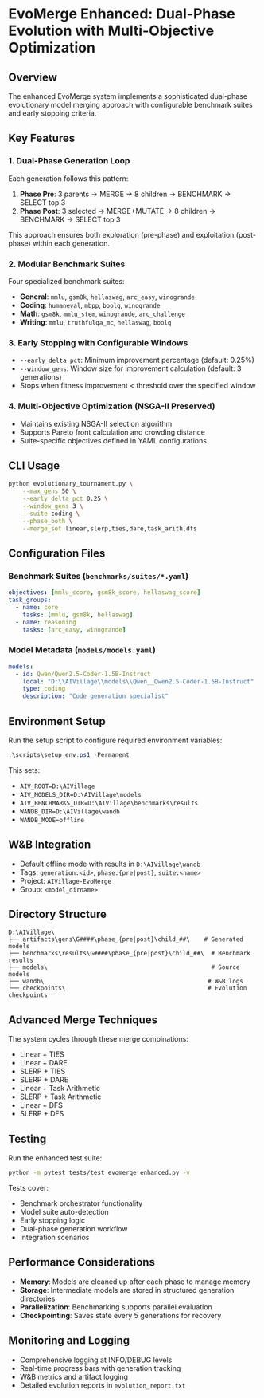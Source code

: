# EvoMerge Enhanced: Dual-Phase Evolution with Multi-Objective Optimization

## Overview

The enhanced EvoMerge system implements a sophisticated dual-phase evolutionary model merging approach with configurable benchmark suites and early stopping criteria.

## Key Features

### 1. Dual-Phase Generation Loop

Each generation follows this pattern:
1. **Phase Pre**: 3 parents → MERGE → 8 children → BENCHMARK → SELECT top 3
2. **Phase Post**: 3 selected → MERGE+MUTATE → 8 children → BENCHMARK → SELECT top 3

This approach ensures both exploration (pre-phase) and exploitation (post-phase) within each generation.

### 2. Modular Benchmark Suites

Four specialized benchmark suites:
- **General**: `mmlu`, `gsm8k`, `hellaswag`, `arc_easy`, `winogrande`
- **Coding**: `humaneval`, `mbpp`, `boolq`, `winogrande`
- **Math**: `gsm8k`, `mmlu_stem`, `winogrande`, `arc_challenge`
- **Writing**: `mmlu`, `truthfulqa_mc`, `hellaswag`, `boolq`

### 3. Early Stopping with Configurable Windows

- `--early_delta_pct`: Minimum improvement percentage (default: 0.25%)
- `--window_gens`: Window size for improvement calculation (default: 3 generations)
- Stops when fitness improvement < threshold over the specified window

### 4. Multi-Objective Optimization (NSGA-II Preserved)

- Maintains existing NSGA-II selection algorithm
- Supports Pareto front calculation and crowding distance
- Suite-specific objectives defined in YAML configurations

## CLI Usage

```bash
python evolutionary_tournament.py \
    --max_gens 50 \
    --early_delta_pct 0.25 \
    --window_gens 3 \
    --suite coding \
    --phase_both \
    --merge_set linear,slerp,ties,dare,task_arith,dfs
```

## Configuration Files

### Benchmark Suites (`benchmarks/suites/*.yaml`)

```yaml
objectives: [mmlu_score, gsm8k_score, hellaswag_score]
task_groups:
  - name: core
    tasks: [mmlu, gsm8k, hellaswag]
  - name: reasoning
    tasks: [arc_easy, winogrande]
```

### Model Metadata (`models/models.yaml`)

```yaml
models:
  - id: Qwen/Qwen2.5-Coder-1.5B-Instruct
    local: "D:\\AIVillage\\models\\Qwen__Qwen2.5-Coder-1.5B-Instruct"
    type: coding
    description: "Code generation specialist"
```

## Environment Setup

Run the setup script to configure required environment variables:

```powershell
.\scripts\setup_env.ps1 -Permanent
```

This sets:
- `AIV_ROOT=D:\AIVillage`
- `AIV_MODELS_DIR=D:\AIVillage\models`
- `AIV_BENCHMARKS_DIR=D:\AIVillage\benchmarks\results`
- `WANDB_DIR=D:\AIVillage\wandb`
- `WANDB_MODE=offline`

## W&B Integration

- Default offline mode with results in `D:\AIVillage\wandb`
- Tags: `generation:<id>`, `phase:{pre|post}`, `suite:<name>`
- Project: `AIVillage-EvoMerge`
- Group: `<model_dirname>`

## Directory Structure

```
D:\AIVillage\
├── artifacts\gens\G####\phase_{pre|post}\child_##\    # Generated models
├── benchmarks\results\G####\phase_{pre|post}\child_##\  # Benchmark results
├── models\                                              # Source models
├── wandb\                                              # W&B logs
└── checkpoints\                                        # Evolution checkpoints
```

## Advanced Merge Techniques

The system cycles through these merge combinations:
- Linear + TIES
- Linear + DARE
- SLERP + TIES
- SLERP + DARE
- Linear + Task Arithmetic
- SLERP + Task Arithmetic
- Linear + DFS
- SLERP + DFS

## Testing

Run the enhanced test suite:

```bash
python -m pytest tests/test_evomerge_enhanced.py -v
```

Tests cover:
- Benchmark orchestrator functionality
- Model suite auto-detection
- Early stopping logic
- Dual-phase generation workflow
- Integration scenarios

## Performance Considerations

- **Memory**: Models are cleaned up after each phase to manage memory
- **Storage**: Intermediate models are stored in structured generation directories
- **Parallelization**: Benchmarking supports parallel evaluation
- **Checkpointing**: Saves state every 5 generations for recovery

## Monitoring and Logging

- Comprehensive logging at INFO/DEBUG levels
- Real-time progress bars with generation tracking
- W&B metrics and artifact logging
- Detailed evolution reports in `evolution_report.txt`
